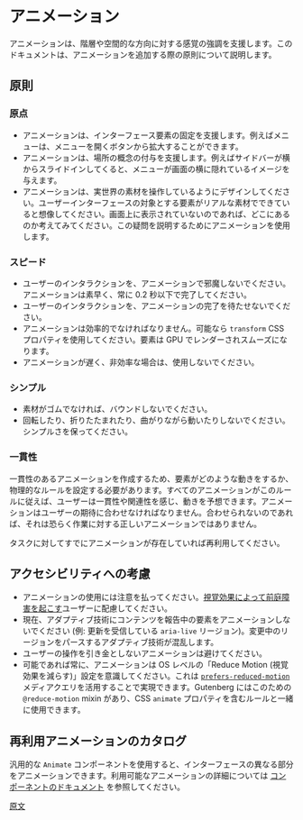 <!-- 
# Animation
 -->
# アニメーション
<!-- 
Animation can help reinforce a sense of hierarchy and spatial orientation. This document goes into principles you should follow when you add animation.
 -->
アニメーションは、階層や空間的な方向に対する感覚の強調を支援します。このドキュメントは、アニメーションを追加する際の原則について説明します。
<!-- 
## Principles
 -->
## 原則

<!-- 
### Point of Origin
 -->
### 原点

<!-- 
- Animation can help anchor an interface element. For example a menu can scale up from the button that opened it.
- Animation can help give a sense of place; for example a sidebar can animate in from the side, implying it was always hidden off-screen.
- Design your animations as if you're working with real-world materials. Imagine your user interface elements are made of real materials — when not on screen, where are they? Use animation to help express that.
 -->
- アニメーションは、インターフェース要素の固定を支援します。例えばメニューは、メニューを開くボタンから拡大することができます。
- アニメーションは、場所の概念の付与を支援します。例えばサイドバーが横からスライドインしてくると、メニューが画面の横に隠れているイメージを与えます。
- アニメーションは、実世界の素材を操作しているようにデザインしてください。ユーザーインターフェースの対象とする要素がリアルな素材でできていると想像してください。画面上に表示されていないのであれば、どこにあるのか考えてみてください。この疑問を説明するためにアニメーションを使用します。

<!-- 
### Speed
 -->
### スピード

<!-- 
- Animations should never block a user interaction. They should be fast, almost always complete in less than 0.2 seconds.
- A user should not have to wait for an animation to finish before they can interact.
- Animations should be performant. Use `transform` CSS properties when you can, these render elements on the GPU, making them smooth.
- If an animation can't be made fast & performant, leave it out.
 -->
- ユーザーのインタラクションを、アニメーションで邪魔しないでください。アニメーションは素早く、常に 0.2 秒以下で完了してください。
- ユーザーのインタラクションを、アニメーションの完了を待たせないでください。
- アニメーションは効率的でなければなりません。可能なら `transform` CSS プロパティを使用してください。要素は GPU でレンダーされスムーズになります。
- アニメーションが遅く、非効率な場合は、使用しないでください。

<!-- 
### Simple
 -->
### シンプル

<!-- 
- Don't bounce if the material isn't made of rubber.
- Don't rotate, fold, or animate on a curved path. Keep it simple.
 -->
- 素材がゴムでなければ、バウンドしないでください。
- 回転したり、折りたたまれたり、曲がりながら動いたりしないでください。シンプルさを保ってください。

<!-- 
### Consistency
 -->
### 一貫性

<!-- 
In creating consistent animations, we have to establish physical rules for how elements behave when animated. When all animations follow these rules, they feel consistent, related, and predictable. An animation should match user expectations, if it doesn't, it's probably not the right animation for the job.

Reuse animations if one already exists for your task.
 -->
一貫性のあるアニメーションを作成するため、要素がどのような動きをするか、物理的なルールを設定する必要があります。すべてのアニメーションがこのルールに従えば、ユーザーは一貫性や関連性を感じ、動きを予想できます。アニメーションはユーザーの期待に合わせなければなりません。合わせられないのであれば、それは恐らく作業に対する正しいアニメーションではありません。

タスクに対してすでにアニメーションが存在していれば再利用してください。

<!-- 
## Accessibility Considerations
 -->
## アクセシビリティへの考慮

<!-- 
- Animations should be subtle. Be cognizant of users with [vestibular disorders triggered by motion](https://www.ncbi.nlm.nih.gov/pubmed/29017000).
- Don't animate elements that are currently reporting content to adaptive technology (e.g., an `aria-live` region that's receiving updates). This can cause confusion wherein the technology tries to parse a region that's actively changing.
- Avoid animations that aren't directly triggered by user behaviors.
- Whenever possible, ensure that animations respect the OS-level "Reduce Motion" settings. This can be done by utilizing the [`prefers-reduced-motion`](https://developer.mozilla.org/en-US/docs/Web/CSS/@media/prefers-reduced-motion) media query. Gutenberg includes a `@reduce-motion` mixin for this, to be used alongside rules that include a CSS `animate` property.
 -->
- アニメーションの使用には注意を払ってください。[視覚効果によって前庭障害を起こす](https://www.ncbi.nlm.nih.gov/pubmed/29017000)ユーザーに配慮してください。
- 現在、アダプティブ技術にコンテンツを報告中の要素をアニメーションしないでください (例: 更新を受信している `aria-live` リージョン)。変更中のリージョンをパースするアダプティブ技術が混乱します。
- ユーザーの操作を引き金としないアニメーションは避けてください。
- 可能であれば常に、アニメーションは OS レベルの「Reduce Motion (視覚効果を減らす)」設定を意識してください。これは [`prefers-reduced-motion`](https://developer.mozilla.org/en-US/docs/Web/CSS/@media/prefers-reduced-motion) メディアクエリを活用することで実現できます。Gutenberg にはこのための `@reduce-motion` mixin があり、CSS `animate` プロパティを含むルールと一緒に使用できます。

<!-- 
## Inventory of Reused Animations
 -->
## 再利用アニメーションのカタログ

<!-- 
The generic `Animate` component is used to animate different parts of the interface. See [the component documentation](/packages/components/src/animate/README.md) for more details about the available animations.
 -->
汎用的な `Animate` コンポーネントを使用すると、インターフェースの異なる部分をアニメーションできます。利用可能なアニメーションの詳細については [コンポーネントのドキュメント](https://developer.wordpress.org/block-editor/components/animate/) を参照してください。

[原文](https://github.com/WordPress/gutenberg/blob/HEAD/docs/designers-developers/designers/animation.md)